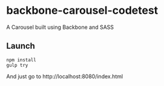 # backbone-carousel-codetest

A Carousel built using Backbone and SASS

## Launch

```
npm install
gulp try
```

And just go to http://localhost:8080/index.html

